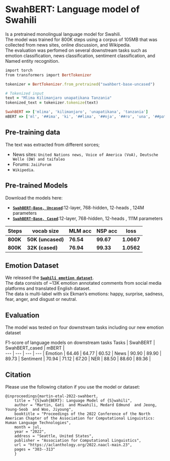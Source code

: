 # SwahBERT: Language model of Swahili
Is a pretrained monolingual language model for Swahili. <br>
The model was trained for 800K steps using a corpus of 105MB that was collected from news sites, online discussion, and Wikipedia. <br>
The evaluation was perfomed on several downstream tasks such as emotion classification, news classification, sentiment classification, and Named entity recognition.

```ruby
import torch
from transformers import BertTokenizer

tokenizer = BertTokenizer.from_pretrained("swahbert-base-uncased")

# Tokenized input
text = "Mlima Kilimanjaro unapatikana Tanzania"
tokenized_text = tokenizer.tokenize(text)

SwahBERT => ['mlima', 'kilimanjaro', 'unapatikana', 'tanzania']
mBERT => ['ml', '##ima', 'ki', '##lima', '##nja', '##ro', 'una', '##patikana', 'tan', '##zania']

```

## Pre-training data
The text was extracted from different sorces;<br>
 - News sites: `United Nations news, Voice of America (VoA), Deutsche Welle (DW) and taifaleo`<br>
 - Forums: `JaiiForum`<br>
 - ``Wikipedia``.


## Pre-trained Models
Download the models here:<br>
- **[`SwahBERT-Base, Uncased`](https://drive.google.com/drive/folders/1HZTCqxt93F5NcvgAWcbrXZammBPizdxF?usp=sharing)**:12-layer, 768-hidden, 12-heads , 124M parameters
- **[`SwahBERT-Base, Cased`](https://drive.google.com/drive/folders/1cCcPopqTyzY6AnH9quKcT9kG5zH7tgEZ?usp=sharing)**:12-layer, 768-hidden, 12-heads , 111M parameters

Steps | vocab size | MLM acc | NSP acc | loss |
--- | --- | --- | --- | --- |
**800K** | **50K (uncased)** | **76.54** | **99.67** | **1.0667** |
**800K** | **32K (cased)** | **76.94** | **99.33** | **1.0562** | 


## Emotion Dataset
We released the **[`Swahili emotion dataset`](https://github.com/gatimartin/SwahBERT/tree/main/emotion_dataset)**.<br>
The data consists of ~13K emotion annotated comments from social media platforms and translated English dataset. <br>
The data is multi-label with six Ekman’s emotions:  happy, surprise, sadness, fear, anger, and disgust or neutral.

## Evaluation
The model was tested on four downstream tasks including our new emotion dataset                                                                                                                                                                                         

F1-score of language models on downstream tasks 
Tasks | SwahBERT | SwahBERT_cased | mBERT |                        
--- | --- | --- | --- |
Emotion | 64.46 | 64.77 | 60.52 | 
News | 90.90 | 89.90 | 89.73 |
Sentiment | 70.94 | 71.12 | 67.20 |
NER | 88.50 | 88.60 | 89.36 |


## Citation
Please use the following citation if you use the model or dataset:

``` 
@inproceedings{martin-etal-2022-swahbert,
    title = "{S}wah{BERT}: Language Model of {S}wahili",
    author = "Martin, Gati  and Mswahili, Medard Edmund  and Jeong, Young-Seob  and Woo, Jiyoung",
    booktitle = "Proceedings of the 2022 Conference of the North American Chapter of the Association for Computational Linguistics: Human Language Technologies",
    month = jul,
    year = "2022",
    address = "Seattle, United States",
    publisher = "Association for Computational Linguistics",
    url = "https://aclanthology.org/2022.naacl-main.23",
    pages = "303--313"
    }
```

